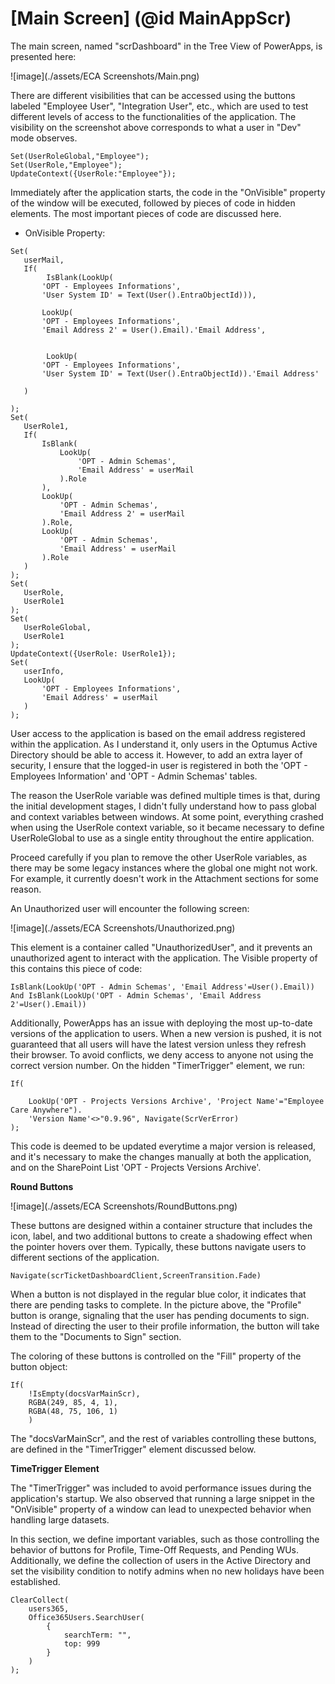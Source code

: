 # [Main Screen] (@id MainAppScr)

The main screen, named "scrDashboard" in the Tree View of PowerApps, is presented here: 

![image](./assets/ECA Screenshots/Main.png)

There are different visibilities that can be accessed using the buttons labeled "Employee User", "Integration User", etc., which are used to test different levels of access to the functionalities of the application. The visibility on the screenshot above corresponds to what a user in "Dev" mode observes. 

```
Set(UserRoleGlobal,"Employee");
Set(UserRole,"Employee");
UpdateContext({UserRole:"Employee"});
```

Immediately after the application starts, the code in the "OnVisible" property of the window will be executed, followed by pieces of code in hidden elements. The most important pieces of code are discussed here. 

- OnVisible Property:
 ```
Set(
    userMail,
    If(
         IsBlank(LookUp(
        'OPT - Employees Informations',
        'User System ID' = Text(User().EntraObjectId))),
        
        LookUp(
        'OPT - Employees Informations',
        'Email Address 2' = User().Email).'Email Address',


         LookUp(
        'OPT - Employees Informations',
        'User System ID' = Text(User().EntraObjectId)).'Email Address'

    )
    
);
Set(
    UserRole1,
    If(
        IsBlank(
            LookUp(
                'OPT - Admin Schemas',
                'Email Address' = userMail
            ).Role
        ),
        LookUp(
            'OPT - Admin Schemas',
            'Email Address 2' = userMail
        ).Role,
        LookUp(
            'OPT - Admin Schemas',
            'Email Address' = userMail
        ).Role
    )
);
Set(
    UserRole,
    UserRole1
);
Set(
    UserRoleGlobal,
    UserRole1
);
UpdateContext({UserRole: UserRole1});
Set(
    userInfo,
    LookUp(
        'OPT - Employees Informations',
        'Email Address' = userMail
    )
);
```
User access to the application is based on the email address registered within the application. As I understand it, only users in the Optumus Active Directory should be able to access it. However, to add an extra layer of security, I ensure that the logged-in user is registered in both the 'OPT - Employees Information' and 'OPT - Admin Schemas' tables.

The reason the UserRole variable was defined multiple times is that, during the initial development stages, I didn't fully understand how to pass global and context variables between windows. At some point, everything crashed when using the UserRole context variable, so it became necessary to define UserRoleGlobal to use as a single entity throughout the entire application.

Proceed carefully if you plan to remove the other UserRole variables, as there may be some legacy instances where the global one might not work. For example, it currently doesn't work in the Attachment sections for some reason.

An Unauthorized user will encounter the following screen: 

![image](./assets/ECA Screenshots/Unauthorized.png)

This element is a container called "UnauthorizedUser", and it prevents an unauthorized agent to interact with the application. The Visible property of this contains this piece of code: 

```
IsBlank(LookUp('OPT - Admin Schemas', 'Email Address'=User().Email)) And IsBlank(LookUp('OPT - Admin Schemas', 'Email Address 2'=User().Email)) 
```
Additionally, PowerApps has an issue with deploying the most up-to-date versions of the application to users. When a new version is pushed, it is not guaranteed that all users will have the latest version unless they refresh their browser. To avoid conflicts, we deny access to anyone not using the correct version number. On the hidden "TimerTrigger" element, we run:

```
If(

    LookUp('OPT - Projects Versions Archive', 'Project Name'="Employee Care Anywhere").
    'Version Name'<>"0.9.96", Navigate(ScrVerError)
);
```

This code is deemed to be updated everytime a major version is released, and it's necessary to make the changes manually at both the application, and on the SharePoint List 'OPT - Projects Versions Archive'.



**Round Buttons**

![image](./assets/ECA Screenshots/RoundButtons.png)

These buttons are designed within a container structure that includes the icon, label, and two additional buttons to create a shadowing effect when the pointer hovers over them. Typically, these buttons navigate users to different sections of the application.

```
Navigate(scrTicketDashboardClient,ScreenTransition.Fade)
```

When a button is not displayed in the regular blue color, it indicates that there are pending tasks to complete. In the picture above, the "Profile" button is orange, signaling that the user has pending documents to sign. Instead of directing the user to their profile information, the button will take them to the "Documents to Sign" section.

The coloring of these buttons is controlled on the "Fill" property of the button object:
```
If(
    !IsEmpty(docsVarMainScr),
    RGBA(249, 85, 4, 1),
    RGBA(48, 75, 106, 1)
    )
```

The "docsVarMainScr", and the rest of variables controlling these buttons, are defined in the "TimerTrigger" element discussed below.

**TimeTrigger Element**

The "TimerTrigger" was included to avoid performance issues during the application's startup. We also observed that running a large snippet in the "OnVisible" property of a window can lead to unexpected behavior when handling large datasets.

In this section, we define important variables, such as those controlling the behavior of buttons for Profile, Time-Off Requests, and Pending WUs. Additionally, we define the collection of users in the Active Directory and set the visibility condition to notify admins when no new holidays have been established.

```
ClearCollect(
    users365,
    Office365Users.SearchUser(
        {
            searchTerm: "",
            top: 999
        }
    )
);
```